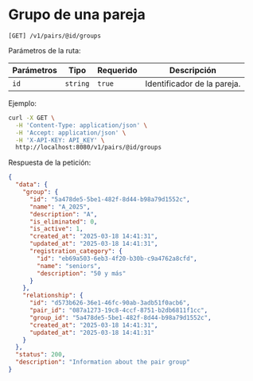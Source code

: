 # Grupo de una pareja

```
[GET] /v1/pairs/@id/groups
```

Parámetros de la ruta:

| Parámetros | Tipo | Requerido | Descripción |
| ---------- | ---- | --------- | ----------- |
| `id` | `string` | `true` | Identificador de la pareja. |

Ejemplo:

```bash
curl -X GET \
  -H 'Content-Type: application/json' \
  -H 'Accept: application/json' \
  -H 'X-API-KEY: API_KEY' \
  http://localhost:8080/v1/pairs/@id/groups
```

Respuesta de la petición:

```json
{
  "data": {
    "group": {
      "id": "5a478de5-5be1-482f-8d44-b98a79d1552c",
      "name": "A_2025",
      "description": "A",
      "is_eliminated": 0,
      "is_active": 1,
      "created_at": "2025-03-18 14:41:31",
      "updated_at": "2025-03-18 14:41:31",
      "registration_category": {
        "id": "eb69a503-6eb3-4f20-b30b-c9a4762a8cfd",
        "name": "seniors",
        "description": "50 y más"
      }
    },
    "relationship": {
      "id": "d573b626-36e1-46fc-90ab-3adb51f0acb6",
      "pair_id": "087a1273-19c8-4ccf-8751-b2db6811f1cc",
      "group_id": "5a478de5-5be1-482f-8d44-b98a79d1552c",
      "created_at": "2025-03-18 14:41:31",
      "updated_at": "2025-03-18 14:41:31"
    }
  },
  "status": 200,
  "description": "Information about the pair group"
}
```
